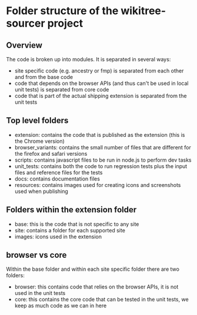 # Folder structure of the wikitree-sourcer project

## Overview

The code is broken up into modules. It is separated in several ways:

- site specific code (e.g. ancestry or fmp) is separated from each other and from the base code
- code that depends on the browser APIs (and thus can't be used in local unit tests) is separated from core code
- code that is part of the actual shipping extension is separated from the unit tests

## Top level folders

- extension: contains the code that is published as the extension (this is the Chrome version)
- browser_variants: contains the small number of files that are different for the firefox and safari versions
- scripts: contains javascript files to be run in node.js to perform dev tasks
- unit_tests: contains both the code to run regression tests plus the input files and reference files for the tests
- docs: contains documentation files
- resources: contains images used for creating icons and screenshots used when publishing

## Folders within the extension folder

- base: this is the code that is not specific to any site
- site: contains a folder for each supported site
- images: icons used in the extension

## browser vs core

Within the base folder and within each site specific folder there are two folders:

- browser: this contains code that relies on the browser APIs, it is not used in the unit tests
- core: this contains the core code that can be tested in the unit tests, we keep as much code as we can in here
